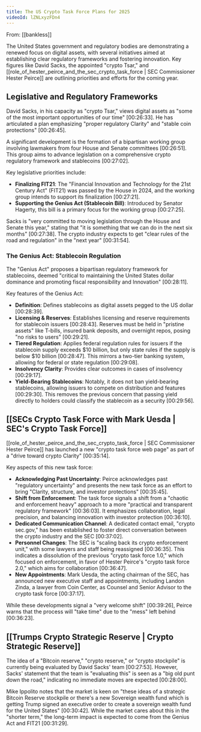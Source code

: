 ```yaml
---
title: The US Crypto Task Force Plans for 2025
videoId: lZNLxyzFDn4
---
```


From: [[bankless]] <br/> 

The United States government and regulatory bodies are demonstrating a renewed focus on digital assets, with several initiatives aimed at establishing clear regulatory frameworks and fostering innovation. Key figures like David Sacks, the appointed "crypto Tsar," and [[role_of_hester_peirce_and_the_sec_crypto_task_force | SEC Commissioner Hester Peirce]] are outlining priorities and efforts for the coming year.

## Legislative and Regulatory Frameworks

David Sacks, in his capacity as "crypto Tsar," views digital assets as "some of the most important opportunities of our time" <a class="yt-timestamp" data-t="00:26:33">[00:26:33]</a>. He has articulated a plan emphasizing "proper regulatory Clarity" and "stable coin protections" <a class="yt-timestamp" data-t="00:26:45">[00:26:45]</a>.

A significant development is the formation of a bipartisan working group involving lawmakers from four House and Senate committees <a class="yt-timestamp" data-t="00:26:51">[00:26:51]</a>. This group aims to advance legislation on a comprehensive crypto regulatory framework and stablecoins <a class="yt-timestamp" data-t="00:27:02">[00:27:02]</a>.

Key legislative priorities include:
*   **Finalizing FIT21**: The "Financial Innovation and Technology for the 21st Century Act" (FIT21) was passed by the House in 2024, and the working group intends to support its finalization <a class="yt-timestamp" data-t="00:27:21">[00:27:21]</a>.
*   **Supporting the Genius Act (Stablecoin Bill)**: Introduced by Senator Hagerty, this bill is a primary focus for the working group <a class="yt-timestamp" data-t="00:27:25">[00:27:25]</a>.

Sacks is "very committed to moving legislation through the House and Senate this year," stating that "it is something that we can do in the next six months" <a class="yt-timestamp" data-t="00:27:38">[00:27:38]</a>. The crypto industry expects to get "clear rules of the road and regulation" in the "next year" <a class="yt-timestamp" data-t="00:31:54">[00:31:54]</a>.

### The Genius Act: Stablecoin Regulation

The "Genius Act" proposes a bipartisan regulatory framework for stablecoins, deemed "critical to maintaining the United States dollar dominance and promoting fiscal responsibility and Innovation" <a class="yt-timestamp" data-t="00:28:11">[00:28:11]</a>.

Key features of the Genius Act:
*   **Definition**: Defines stablecoins as digital assets pegged to the US dollar <a class="yt-timestamp" data-t="00:28:39">[00:28:39]</a>.
*   **Licensing & Reserves**: Establishes licensing and reserve requirements for stablecoin issuers <a class="yt-timestamp" data-t="00:28:43">[00:28:43]</a>. Reserves must be held in "pristine assets" like T-bills, insured bank deposits, and overnight repos, posing "no risks to users" <a class="yt-timestamp" data-t="00:29:21">[00:29:21]</a>.
*   **Tiered Regulation**: Applies federal regulation rules for issuers if the stablecoin supply exceeds $10 billion, but only state rules if the supply is below $10 billion <a class="yt-timestamp" data-t="00:28:47">[00:28:47]</a>. This mirrors a two-tier banking system, allowing for federal or state regulation <a class="yt-timestamp" data-t="00:29:08">[00:29:08]</a>.
*   **Insolvency Clarity**: Provides clear outcomes in cases of insolvency <a class="yt-timestamp" data-t="00:29:17">[00:29:17]</a>.
*   **Yield-Bearing Stablecoins**: Notably, it does not ban yield-bearing stablecoins, allowing issuers to compete on distribution and features <a class="yt-timestamp" data-t="00:29:30">[00:29:30]</a>. This removes the previous concern that passing yield directly to holders could classify the stablecoin as a security <a class="yt-timestamp" data-t="00:29:56">[00:29:56]</a>.

## [[SECs Crypto Task Force with Mark Uesda | SEC's Crypto Task Force]]

[[role_of_hester_peirce_and_the_sec_crypto_task_force | SEC Commissioner Hester Peirce]] has launched a new "crypto task force web page" as part of a "drive toward crypto Clarity" <a class="yt-timestamp" data-t="00:35:14">[00:35:14]</a>.

Key aspects of this new task force:
*   **Acknowledging Past Uncertainty**: Peirce acknowledges past "regulatory uncertainty" and presents the new task force as an effort to bring "Clarity, structure, and investor protections" <a class="yt-timestamp" data-t="00:35:45">[00:35:45]</a>.
*   **Shift from Enforcement**: The task force signals a shift from a "chaotic and enforcement heavy" approach to a more "practical and transparent regulatory framework" <a class="yt-timestamp" data-t="00:36:03">[00:36:03]</a>. It emphasizes collaboration, legal precision, and balancing innovation with investor protection <a class="yt-timestamp" data-t="00:36:10">[00:36:10]</a>.
*   **Dedicated Communication Channel**: A dedicated contact email, "crypto sec.gov," has been established to foster direct conversation between the crypto industry and the SEC <a class="yt-timestamp" data-t="00:37:02">[00:37:02]</a>.
*   **Personnel Changes**: The SEC is "scaling back its crypto enforcement unit," with some lawyers and staff being reassigned <a class="yt-timestamp" data-t="00:36:35">[00:36:35]</a>. This indicates a dissolution of the previous "crypto task force 1.0," which focused on enforcement, in favor of Hester Peirce's "crypto task force 2.0," which aims for collaboration <a class="yt-timestamp" data-t="00:36:47">[00:36:47]</a>.
*   **New Appointments**: Mark Uesda, the acting chairman of the SEC, has announced new executive staff and appointments, including Landon Zinda, a lawyer from Coin Center, as Counsel and Senior Advisor to the crypto task force <a class="yt-timestamp" data-t="00:37:17">[00:37:17]</a>.

While these developments signal a "very welcome shift" <a class="yt-timestamp" data-t="00:39:26">[00:39:26]</a>, Peirce warns that the process will "take time" due to the "mess" left behind <a class="yt-timestamp" data-t="00:36:23">[00:36:23]</a>.

## [[Trumps Crypto Strategic Reserve | Crypto Strategic Reserve]]

The idea of a "Bitcoin reserve," "crypto reserve," or "crypto stockpile" is currently being evaluated by David Sacks' team <a class="yt-timestamp" data-t="00:27:53">[00:27:53]</a>. However, Sacks' statement that the team is "evaluating this" is seen as a "big old punt down the road," indicating no immediate moves are expected <a class="yt-timestamp" data-t="00:28:00">[00:28:00]</a>.

Mike Ippolito notes that the market is keen on "these ideas of a strategic Bitcoin Reserve stockpile or there's a new Sovereign wealth fund which is getting Trump signed an executive order to create a sovereign wealth fund for the United States" <a class="yt-timestamp" data-t="00:30:42">[00:30:42]</a>. While the market cares about this in the "shorter term," the long-term impact is expected to come from the Genius Act and FIT21 <a class="yt-timestamp" data-t="00:31:29">[00:31:29]</a>.